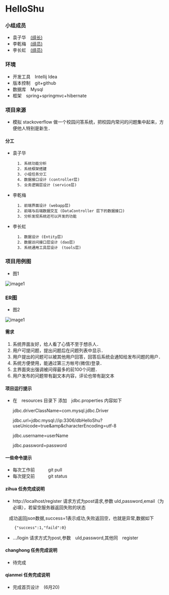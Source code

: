 # HelloShu

### 小组成员
* 袁子华　[(组长)](https://github.com/yahaa)
* 李乾梅　[(组员)](https://github.com/Aly0)
* 李长虹　[(组员)](https://github.com/ggeh)

### 环境
* 开发工具　Intellij Idea
* 版本控制　git+github
* 数据库　Mysql
* 框架　spring+springmvc+hibernate


### 项目来源
* 模拟 stackoverflow 做一个校园问答系统，把校园内常问的问题集中起来，方便他人特别是新生．

#### 分工
* 袁子华

        1. 系统功能分析
        2. 系统框架搭建
        3. 小组任务分工
        4. 数据接口设计 (controller层)
        5. 业务逻辑层设计 (service层)


* 李乾梅

        1. 前端界面设计 (webapp层)
        2. 前端与后端数据交互 (DataController 层下的数据接口)
        3. 分析发现系统还可以开发的功能
        
* 李长虹

        1. 数据设计 (Entity层)
        2. 数据访问接口层设计 (dao层)
        3. 系统通用工具层设计　(tools层)
        
        


### 项目用例图
* 图1


![image1](https://github.com/yahaa/HelloShu/raw/master/img/HelloShu.jpeg)



### ER图
* 图2


![image1](https://github.com/yahaa/HelloShu/raw/master/img/ER.jpeg)

#### 需求
1. 系统界面友好，给人看了心情不至于想杀人．
2. 用户可提问题，提出问题后在问题列表中显示．
3. 用户提出的问题可以被其他用户回答，回答后系统会通知给发布问题的用户．
4. 系统方便使用，能通过第三方帐号(微信)登录．
5. 主界面突出强调被问得最多的前100个问题．
6. 用户发布的问题带有副文本内容，评论也带有副文本

#### 项目运行提示
* 在　resources 目录下 添加　jdbc.properties 内容如下


    jdbc.driverClassName=com.mysql.jdbc.Driver
    
    jdbc.url=jdbc:mysql://ip:3306/dbHelloShu?useUnicode=true&amp&characterEncoding=utf-8
    
    jdbc.username=userName
    
    jdbc.password=password



#### 一些命令提示
* 每次工作前　　　git pull
* 每次提交前　　　git status

#### zihua 任务完成说明
* http://localhost/register 请求方式为post请求,参数 uId,password,email（为必填），若留空服务器返回失败的状态

    成功返回json数据,success=1表示成功,失败返回空，也就是异常,数据如下
    
        {"success":1,"faild":0}
    
* .../login 请求方式为post,参数　uId,password,其他同　register


#### changhong 任务完成说明
* 待完成



#### qianmei 任务完成说明

* 完成首页设计　(6月20)






